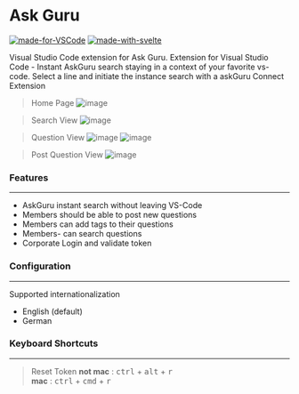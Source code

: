 # Ask Guru
[![made-for-VSCode](https://img.shields.io/badge/Made%20for-VSCode-1f425f.svg?logo=visual-studio-code&style=flat-square)](https://code.visualstudio.com/)
[![made-with-svelte](https://img.shields.io/badge/Made%20With-svelte-orange?style=flat-square)](https://github.com/sveltejs/svelte)


Visual Studio Code extension for Ask Guru.
Extension for Visual Studio Code - Instant AskGuru search staying in a context of your favorite vs-code. Select a line and initiate the instance search with a askGuru Connect Extension

> Home Page
![image](https://user-images.githubusercontent.com/34906530/215373955-140a5fba-4402-42f9-aa0a-28dedc5485fd.png)

> Search View
![image](https://user-images.githubusercontent.com/34906530/215374482-6a456970-6230-4610-a1bb-bffe57486572.png)

> Question View
![image](https://user-images.githubusercontent.com/34906530/215374557-af8fad82-3727-45a7-90f0-148cf9e04db7.png)
![image](https://user-images.githubusercontent.com/34906530/215374583-4bc18578-b064-454a-9bea-9cdb883df182.png)

> Post Question View
![image](https://user-images.githubusercontent.com/34906530/215374695-1c9b10a8-61f4-41ab-880c-19ddd0f022e1.png)


### Features
---
  - AskGuru instant search without leaving VS-Code
  - Members should be able to post new questions
  - Members can add tags to their questions
  - Members- can search questions
  - Corporate Login and validate token

### Configuration
---
Supported internationalization
  - English (default)
  - German

### Keyboard Shortcuts
---
> Reset Token
**not mac** : <kbd>ctrl</kbd> + <kbd>alt</kbd> + <kbd>r</kbd><br />
**mac** : <kbd>ctrl</kbd> + <kbd>cmd</kbd> + <kbd>r</kbd>
